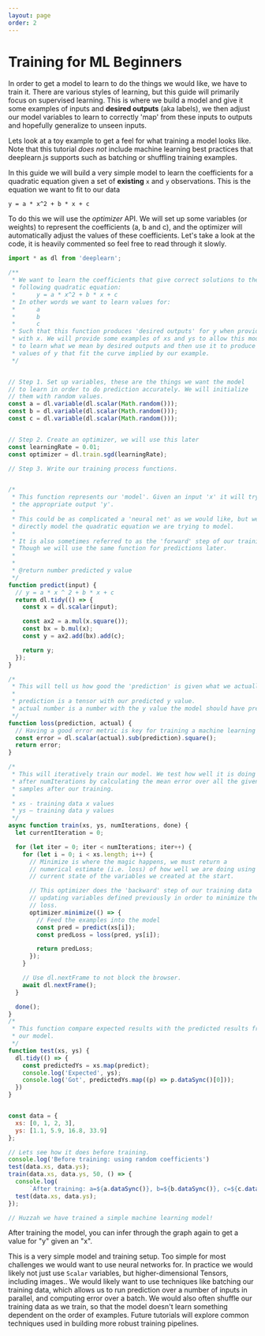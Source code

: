```yaml
---
layout: page
order: 2
---
```

# Training for ML Beginners

In order to get a model to learn to do the things we would like, we have to train it. There are various styles of learning, but this guide will primarily focus on supervised learning. This is where we build a model and give it some examples of inputs and __desired outputs__ (aka labels), we then adjust our model variables to learn to correctly 'map' from these inputs to outputs and hopefully generalize to unseen inputs.

Lets look at a toy example to get a feel for what training a model looks like. Note that this tutorial _does not_ include machine learning best practices that deeplearn.js supports such as batching or shuffling training examples.

In this guide we will build a very simple model to learn the coefficients for a quadratic equation given a set of **existing** `x` and `y` observations. This is the equation we want to fit to our data

```
y = a * x^2 + b * x + c
```

To do this we will use the *optimizer* API. We will set up some variables (or weights) to represent the coefficients (a, b and c), and the optimizer will automatically adjust the values of these coefficients. Let's take a look at the code, it is heavily commented so feel free to read through it slowly.

```js
import * as dl from 'deeplearn';

/**
 * We want to learn the coefficients that give correct solutions to the
 * following quadratic equation:
 *      y = a * x^2 + b * x + c
 * In other words we want to learn values for:
 *      a
 *      b
 *      c
 * Such that this function produces 'desired outputs' for y when provided
 * with x. We will provide some examples of xs and ys to allow this model
 * to learn what we mean by desired outputs and then use it to produce new
 * values of y that fit the curve implied by our example.
 */


// Step 1. Set up variables, these are the things we want the model
// to learn in order to do prediction accurately. We will initialize
// them with random values.
const a = dl.variable(dl.scalar(Math.random()));
const b = dl.variable(dl.scalar(Math.random()));
const c = dl.variable(dl.scalar(Math.random()));


// Step 2. Create an optimizer, we will use this later
const learningRate = 0.01;
const optimizer = dl.train.sgd(learningRate);

// Step 3. Write our training process functions.


/*
 * This function represents our 'model'. Given an input 'x' it will try and predict
 * the appropriate output 'y'.
 *
 * This could be as complicated a 'neural net' as we would like, but we can just
 * directly model the quadratic equation we are trying to model.
 *
 * It is also sometimes referred to as the 'forward' step of our training process.
 * Though we will use the same function for predictions later.
 *
 *
 * @return number predicted y value
 */
function predict(input) {
  // y = a * x ^ 2 + b * x + c
  return dl.tidy(() => {
    const x = dl.scalar(input);

    const ax2 = a.mul(x.square());
    const bx = b.mul(x);
    const y = ax2.add(bx).add(c);

    return y;
  });
}

/*
 * This will tell us how good the 'prediction' is given what we actually expected.
 *
 * prediction is a tensor with our predicted y value.
 * actual number is a number with the y value the model should have predicted.
 */
function loss(prediction, actual) {
  // Having a good error metric is key for training a machine learning model
  const error = dl.scalar(actual).sub(prediction).square();
  return error;
}

/*
 * This will iteratively train our model. We test how well it is doing
 * after numIterations by calculating the mean error over all the given
 * samples after our training.
 *
 * xs - training data x values
 * ys — training data y values
 */
async function train(xs, ys, numIterations, done) {
  let currentIteration = 0;

  for (let iter = 0; iter < numIterations; iter++) {
    for (let i = 0; i < xs.length; i++) {
      // Minimize is where the magic happens, we must return a
      // numerical estimate (i.e. loss) of how well we are doing using the
      // current state of the variables we created at the start.

      // This optimizer does the 'backward' step of our training data
      // updating variables defined previously in order to minimize the
      // loss.
      optimizer.minimize(() => {
        // Feed the examples into the model
        const pred = predict(xs[i]);
        const predLoss = loss(pred, ys[i]);

        return predLoss;
      });
    }

    // Use dl.nextFrame to not block the browser.
    await dl.nextFrame();
  }

  done();
}
/*
 * This function compare expected results with the predicted results from
 * our model.
 */
function test(xs, ys) {
  dl.tidy(() => {
    const predictedYs = xs.map(predict);
    console.log('Expected', ys);
    console.log('Got', predictedYs.map((p) => p.dataSync()[0]));
  })
}


const data = {
  xs: [0, 1, 2, 3],
  ys: [1.1, 5.9, 16.8, 33.9]
};

// Lets see how it does before training.
console.log('Before training: using random coefficients')
test(data.xs, data.ys);
train(data.xs, data.ys, 50, () => {
  console.log(
      `After training: a=${a.dataSync()}, b=${b.dataSync()}, c=${c.dataSync()}`)
  test(data.xs, data.ys);
});

// Huzzah we have trained a simple machine learning model!
```


After training the model, you can infer through the graph again to get a
value for "y" given an "x".

This is a very simple model and training setup. Too simple for most challenges we would want to use neural networks for. In practice we would likely not just use `Scalar` variables, but higher-dimensional Tensors, including images.. We would likely want to use techniques like batching our training data, which allows us to run prediction over a number of inputs in parallel, and computing error over a batch. We would also often shuffle our training data as we train, so that the model doesn't learn something dependent on the order of examples. Future tutorials will explore common techniques used in building more robust training pipelines.
